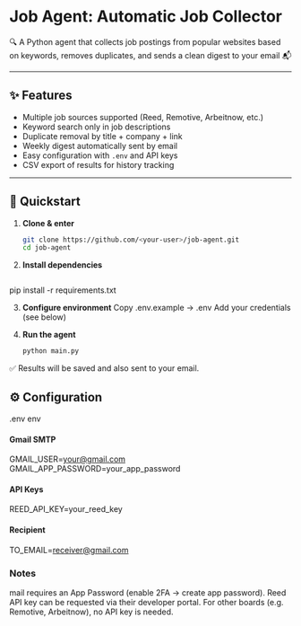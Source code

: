 # Job Agent: Automatic Job Collector

🔍 A Python agent that collects job postings from popular websites based on keywords, removes duplicates, and sends a clean digest to your email 📬

---

## ✨ Features
- Multiple job sources supported (Reed, Remotive, Arbeitnow, etc.)
- Keyword search only in job descriptions
- Duplicate removal by title + company + link
- Weekly digest automatically sent by email
- Easy configuration with `.env` and API keys
- CSV export of results for history tracking

---

## 🚀 Quickstart

1. **Clone & enter**
    ```bash
   git clone https://github.com/<your-user>/job-agent.git
   cd job-agent
2. **Install dependencies**
   ```bash
  pip install -r requirements.txt

3. **Configure environment**
   Copy .env.example → .env
   Add your credentials (see below)

4. **Run the agent**
   ```bash
   python main.py

✅ Results will be saved and also sent to your email.

## ⚙️ Configuration
.env
env

#### Gmail SMTP
GMAIL_USER=your@gmail.com
GMAIL_APP_PASSWORD=your_app_password

#### API Keys
REED_API_KEY=your_reed_key

#### Recipient
TO_EMAIL=receiver@gmail.com

### Notes
mail requires an App Password (enable 2FA → create app password).
Reed API key can be requested via their developer portal.
For other boards (e.g. Remotive, Arbeitnow), no API key is needed.

